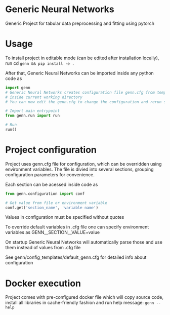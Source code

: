 Generic Neural Networks
============================

Generic Project for tabular data preprocessing and fitting using pytorch

Usage
============================

To install project in editable mode (can be edited after installation locally),
run cd `genn && pip install -e .`

After that, Generic Neural Networks can be imported inside any python code as
```python
import genn
# Generic Neural Networks creates configuration file genn.cfg from template (default_genn.cfg
# inside current working directory
# You can now edit the genn.cfg to change the configuration and rerun script

# Import main entrypoint
from genn.run import run

# Run
run()
```

Project configuration
============================

Project uses genn.cfg file for configuration, which can be overridden using environment variables.
The file is divied into several sections, grouping configuration parameters for convenience.

Each section can be acessed inside code as

```python
from genn.configuration import conf

# Get value from file or environment variable
conf.get('section_name', 'variable name')
```

Values in configuration must be specified without quotes

To override default variables in .cfg file one can specify environment variables as
GENN__SECTION__VALUE=value

On startup Generic Neural Networks will automatically parse those and use them instead of values from .cfg file 

See genn/config_templates/default_genn.cfg for detailed info about configuration

Docker execution
============================

Project comes with pre-configured docker file which will copy source code, install all libraries in cache-friendly fashion and run help message: `genn --help`
